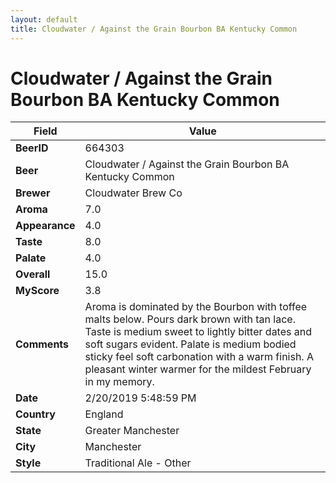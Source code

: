 ```yaml
---
layout: default
title: Cloudwater / Against the Grain Bourbon BA Kentucky Common
---
```


# Cloudwater / Against the Grain Bourbon BA Kentucky Common

| Field         | Value     |
|---------------|-----------|
| **BeerID** | 664303 |
| **Beer** | Cloudwater / Against the Grain Bourbon BA Kentucky Common |
| **Brewer** | Cloudwater Brew Co |
| **Aroma** | 7.0 |
| **Appearance** | 4.0 |
| **Taste** | 8.0 |
| **Palate** | 4.0 |
| **Overall** | 15.0 |
| **MyScore** | 3.8 |
| **Comments** | Aroma is dominated by the Bourbon with toffee malts below. Pours dark brown with tan lace. Taste is medium sweet to lightly bitter dates and soft sugars evident. Palate is medium bodied sticky feel soft carbonation with a warm finish. A pleasant winter warmer for the mildest February in my memory. |
| **Date** | 2/20/2019 5:48:59 PM |
| **Country** | England |
| **State** | Greater Manchester |
| **City** | Manchester |
| **Style** | Traditional Ale - Other |

